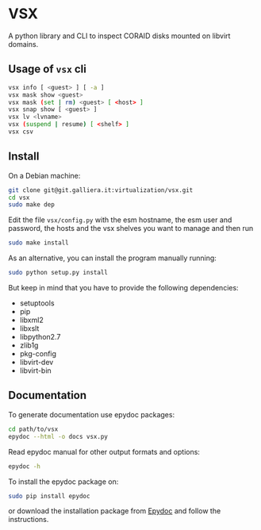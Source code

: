 # VSX
A python library and CLI to inspect CORAID disks mounted on libvirt domains.

## Usage of `vsx` cli

```bash
vsx info [ <guest> ] [ -a ]
vsx mask show <guest>
vsx mask (set | rm) <guest> [ <host> ]
vsx snap show [ <guest> ]
vsx lv <lvname>
vsx (suspend | resume) [ <shelf> ]
vsx csv
```

## Install

On a Debian machine:

```bash
git clone git@git.galliera.it:virtualization/vsx.git
cd vsx
sudo make dep
```
Edit the file `vsx/config.py` with the esm hostname,
the esm user and password, the hosts and the vsx shelves you want
to manage and then run

```bash
sudo make install
```

As an alternative, you can install the program manually running:

```bash
sudo python setup.py install
```

But keep in mind that you have to provide the following dependencies:

- setuptools
- pip
- libxml2
- libxslt
- libpython2.7
- zlib1g
- pkg-config
- libvirt-dev
- libvirt-bin


## Documentation

To generate documentation use epydoc packages:

```bash
cd path/to/vsx
epydoc --html -o docs vsx.py
```
Read epydoc manual for other output formats and options:

```bash
epydoc -h
```
To install the epydoc package on:

```bash
sudo pip install epydoc
```
or download the installation package from [Epydoc](http://epydoc.sourceforge.net/) and follow the instructions.